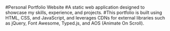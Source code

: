 #Personal Portfolio Website
#A static web application designed to showcase my skills, experience, and projects.
#This portfolio is built using HTML, CSS, and JavaScript, and leverages CDNs for external libraries such as jQuery, Font Awesome, Typed.js, and AOS (Animate On Scroll).

